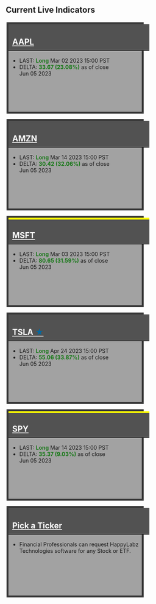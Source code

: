 
<style>
    .container-data {
            display: grid;
            grid-template-columns: repeat(auto-fit, minmax(260px, 1fr));
            grid-template-rows: repeat(auto-fit, minmax(180px, 1fr));
            grid-gap: 10px;
        }

        .box {
            min-width: 250px;
            max-width: 350px;
            height: 230px;
            border: 1px solid black;
            margin: 2px;
            width: 100%;
        }

        .box h2 {
            padding: 10px;
            padding-top: 34px;
            margin-top: 0 !important;
            width: 100%;
        }

        .box a:link, .box a:visited {
            color: #ffffff;
        }

        .box ul {
            margin: 5px;
        }
        
        .atUpperPriceLine h2 {
            border-top: 5px solid yellow !important;
            padding-top: 29px !important;
        }

        .atLowerPriceLine h2 {
            border-bottom: 5px solid yellow !important;
            margin-bottom: 11px !important;
        }

        .gray {
            background-color: #a2a2a2;
            border: 5px solid #353535;
        }

        .gray h2 {
            background-color: #525252;
            border-bottom: 1px solid black;
            color: #ffffff;
        }

        .red {
            background-color: #faaaaa;
            border: 5px solid #6e0000;
        }

        .red h2 {
            background-color: #b80000;
            border-bottom: 1px solid black;
            color: #ffffff;
        }

        .green {
            background-color: #92d98f;
            border: 5px solid #015e01;
        }

        .green h2 {
            background-color: #004225;
            border-bottom: 1px solid black;
            color: #ffffff;
        }

        .my-data {
            margin-right: auto !important;
            margin-left: auto !important;
            align-content: center;
            width: 100% !important;
            max-width: 1200px !important;
            display: block !important;
        }
</style>
    
## Current Live Indicators

<div class="my-data px-3 my-5 markdown-body">
    <div class="container-data">
    <div class="box gray" onclick="location.href='{% link navigation/blocked.md %}';">
        <h2 id="aapl"><a href="{% link navigation/blocked.md %}">AAPL</a></h2>
        <ul>
            <li>LAST: <b><span style="color: #167816;">Long</span></b> Mar 02 2023 15:00 PST</li>
            <li>DELTA: <b><span style="color: #167816;">33.67 (23.08%)</span></b> as of close<br>Jun 05 2023</li>
        </ul>
    </div>
    <div class="box gray" onclick="location.href='{% link navigation/blocked.md %}';">
        <h2 id="amzn"><a href="{% link navigation/blocked.md %}">AMZN</a></h2>
        <ul>
            <li>LAST: <b><span style="color: #167816;">Long</span></b> Mar 14 2023 15:00 PST</li>
            <li>DELTA: <b><span style="color: #167816;">30.42 (32.06%)</span></b> as of close<br>Jun 05 2023</li>
        </ul>
    </div>
    <div class="box gray atUpperPriceLine" onclick="location.href='{% link navigation/blocked.md %}';">
        <h2 id="msft"><a href="{% link navigation/blocked.md %}">MSFT</a></h2>
        <ul>
            <li>LAST: <b><span style="color: #167816;">Long</span></b> Mar 03 2023 15:00 PST</li>
            <li>DELTA: <b><span style="color: #167816;">80.65 (31.59%)</span></b> as of close<br>Jun 05 2023</li>
        </ul>
    </div>
    <div class="box gray" onclick="location.href='{% link TSLA.md %}';">
        <h2 id="tsla"><a href="{% link TSLA.md %}">TSLA <span style="color:#0369a1;">&bigstar;</span></a></h2>
        <ul>
            <li>LAST: <b><span style="color: #167816;">Long</span></b> Apr 24 2023 15:00 PST</li>
            <li>DELTA: <b><span style="color: #167816;">55.06 (33.87%)</span></b> as of close<br>Jun 05 2023</li>
        </ul>
    </div>
    <div class="box gray atUpperPriceLine" onclick="location.href='{% link navigation/blocked.md %}';">
        <h2 id="spy"><a href="{% link navigation/blocked.md %}">SPY</a></h2>
        <ul>
            <li>LAST: <b><span style="color: #167816;">Long</span></b> Mar 14 2023 15:00 PST</li>
            <li>DELTA: <b><span style="color: #167816;">35.37 (9.03%)</span></b> as of close<br>Jun 05 2023</li>
        </ul>
    </div>
    <div class="box gray" onclick="location.href='{% link NEXT.md %}';">
        <h2 id="UNK"><a href="{% link NEXT.md %}">Pick a Ticker</a></h2>
        <ul>
            <li> Financial Professionals can request  HappyLabz Technologies software for any Stock or ETF.</li>
        </ul>
    </div>
</div></div>